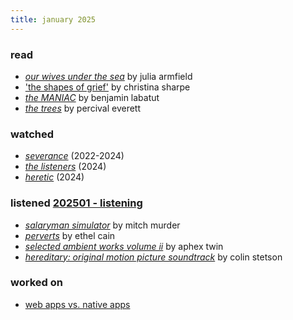 ```yaml
---
title: january 2025
---
```


### read

- [*our wives under the sea*](https://us.macmillan.com/books/9781250229908/ourwivesunderthesea/) by julia armfield
- ['the shapes of grief'](https://yalereview.org/article/christina-sharpe-shapes-of-grief) by christina sharpe
- [*the MANIAC*](https://www.penguinrandomhouse.com/books/725022/the-maniac-by-benjamin-labatut/) by benjamin labatut
- [*the trees*](https://graywolfpress.org/books/trees) by percival everett

### watched

- [*severance*](https://www.imdb.com/title/tt11280740/) (2022-2024)
- [*the listeners*](https://www.imdb.com/title/tt31490551/) (2024)
- [*heretic*](https://letterboxd.com/film/heretic-2024/) (2024)

### listened [202501 - listening](https://open.spotify.com/playlist/3QAWxQyZ0DtNvNhSZSYEmH?si=a1dbe36127804a4a)

- [*salaryman simulator*](https://mypetflamingo.bandcamp.com/album/salary-man-simulator-executive-edition) by mitch murder
- [*perverts*](https://daughtersofcainrecords.bandcamp.com/album/perverts) by ethel cain
- [*selected ambient works volume ii*](https://aphextwin.bandcamp.com/album/selected-ambient-works-volume-ii) by aphex twin
- [*hereditary: original motion picture soundtrack*](https://www.colinstetson.com/store) by colin stetson

### worked on

- [web apps vs. native apps](/garden/15-web-apps-vs-native-apps)
